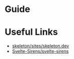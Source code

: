 # Guide

# Useful Links

- [skeleton/sites/skeleton.dev](https://github.com/skeletonlabs/skeleton/tree/95f2121a64422dbbcdf7fe397dbcccbe9320d801/sites/skeleton.dev)
- [Svelte-Sirens/svelte-sirens](https://github.com/Svelte-Sirens/svelte-sirens)
